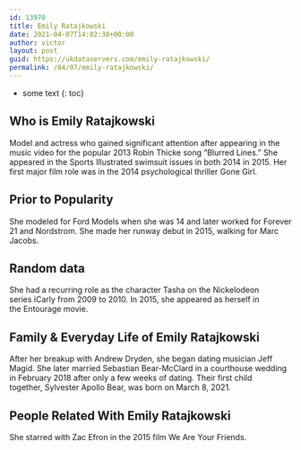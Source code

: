 ```yaml
---
id: 13970
title: Emily Ratajkowski
date: 2021-04-07T14:02:38+00:00
author: victor
layout: post
guid: https://ukdataservers.com/emily-ratajkowski/
permalink: /04/07/emily-ratajkowski/
---
```


* some text
{: toc}


## Who is Emily Ratajkowski



Model and actress who gained significant attention after appearing in the music video for the popular 2013 Robin Thicke song &#8220;Blurred Lines.&#8221; She appeared in the Sports Illustrated swimsuit issues in both 2014 in 2015. Her first major film role was in the 2014 psychological thriller Gone Girl. 

                
                
                
## Prior to Popularity



She modeled for Ford Models when she was 14 and later worked for Forever 21 and Nordstrom. She made her runway debut in 2015, walking for Marc Jacobs.

                
                
                
## Random data



She had a recurring role as the character Tasha on the Nickelodeon series iCarly from 2009 to 2010. In 2015, she appeared as herself in the Entourage movie. 

                
                
                
## Family & Everyday Life of Emily Ratajkowski



After her breakup with Andrew Dryden, she began dating musician Jeff Magid. She later married Sebastian Bear-McClard in a courthouse wedding in February 2018 after only a few weeks of dating. Their first child together, Sylvester Apollo Bear, was born on March 8, 2021.

                
                
                
## People Related With Emily Ratajkowski



She starred with Zac Efron in the 2015 film We Are Your Friends. 

                
              
            
          
          
          